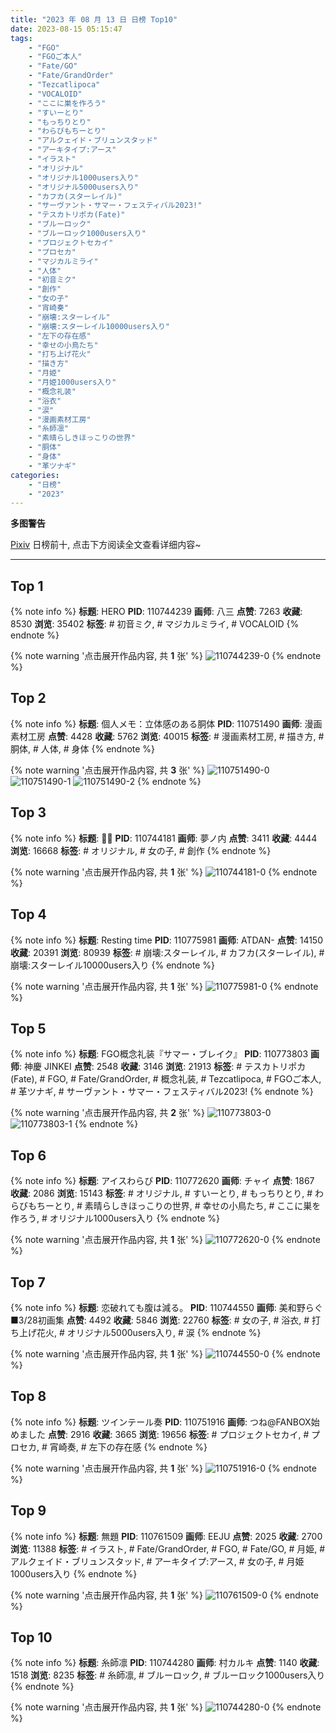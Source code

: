 ```yaml
---
title: "2023 年 08 月 13 日 日榜 Top10"
date: 2023-08-15 05:15:47
tags:
    - "FGO"
    - "FGOご本人"
    - "Fate/GO"
    - "Fate/GrandOrder"
    - "Tezcatlipoca"
    - "VOCALOID"
    - "ここに巣を作ろう"
    - "すいーとり"
    - "もっちりとり"
    - "わらびもちーとり"
    - "アルクェイド・ブリュンスタッド"
    - "アーキタイプ:アース"
    - "イラスト"
    - "オリジナル"
    - "オリジナル1000users入り"
    - "オリジナル5000users入り"
    - "カフカ(スターレイル)"
    - "サーヴァント・サマー・フェスティバル2023!"
    - "テスカトリポカ(Fate)"
    - "ブルーロック"
    - "ブルーロック1000users入り"
    - "プロジェクトセカイ"
    - "プロセカ"
    - "マジカルミライ"
    - "人体"
    - "初音ミク"
    - "創作"
    - "女の子"
    - "宵崎奏"
    - "崩壊:スターレイル"
    - "崩壊:スターレイル10000users入り"
    - "左下の存在感"
    - "幸せの小鳥たち"
    - "打ち上げ花火"
    - "描き方"
    - "月姫"
    - "月姫1000users入り"
    - "概念礼装"
    - "浴衣"
    - "涙"
    - "漫画素材工房"
    - "糸師凛"
    - "素晴らしきほっこりの世界"
    - "胴体"
    - "身体"
    - "革ツナギ"
categories:
    - "日榜"
    - "2023"
---
```


<i class="fa fa-triangle-exclamation"></i>**多图警告**<i class="fa fa-triangle-exclamation"></i>

[Pixiv](https://www.pixiv.net/) 日榜前十, 点击下方阅读全文查看详细内容~

<!-- more -->

---

## Top 1

{% note info %}
**标题**: HERO
**PID**: 110744239 **画师**: 八三
**点赞**: 7263 **收藏**: 8530 **浏览**: 35402
**标签**: # 初音ミク, # マジカルミライ, # VOCALOID
{% endnote %}

{% note warning '点击展开作品内容, 共 **1** 张' %}
![110744239-0](https://i.pixiv.re/img-original/img/2023/08/12/00/00/25/110744239_p0.jpg)
{% endnote %}

## Top 2

{% note info %}
**标题**: 個人メモ：立体感のある胴体
**PID**: 110751490 **画师**: 漫画素材工房
**点赞**: 4428 **收藏**: 5762 **浏览**: 40015
**标签**: # 漫画素材工房, # 描き方, # 胴体, # 人体, # 身体
{% endnote %}

{% note warning '点击展开作品内容, 共 **3** 张' %}
![110751490-0](https://i.pixiv.re/img-original/img/2023/08/12/07/00/12/110751490_p0.jpg)
![110751490-1](https://i.pixiv.re/img-original/img/2023/08/12/07/00/12/110751490_p1.jpg)
![110751490-2](https://i.pixiv.re/img-original/img/2023/08/12/07/00/12/110751490_p2.jpg)
{% endnote %}

## Top 3

{% note info %}
**标题**: 🍋🌊
**PID**: 110744181 **画师**: 夢ノ内
**点赞**: 3411 **收藏**: 4444 **浏览**: 16668
**标签**: # オリジナル, # 女の子, # 創作
{% endnote %}

{% note warning '点击展开作品内容, 共 **1** 张' %}
![110744181-0](https://i.pixiv.re/img-original/img/2023/08/12/00/00/10/110744181_p0.jpg)
{% endnote %}

## Top 4

{% note info %}
**标题**: Resting time
**PID**: 110775981 **画师**: ATDAN-
**点赞**: 14150 **收藏**: 20391 **浏览**: 80939
**标签**: # 崩壊:スターレイル, # カフカ(スターレイル), # 崩壊:スターレイル10000users入り
{% endnote %}

{% note warning '点击展开作品内容, 共 **1** 张' %}
![110775981-0](https://i.pixiv.re/img-original/img/2023/08/13/01/38/30/110775981_p0.jpg)
{% endnote %}

## Top 5

{% note info %}
**标题**: FGO概念礼装『サマー・ブレイク』
**PID**: 110773803 **画师**: 神慶 JINKEI
**点赞**: 2548 **收藏**: 3146 **浏览**: 21913
**标签**: # テスカトリポカ(Fate), # FGO, # Fate/GrandOrder, # 概念礼装, # Tezcatlipoca, # FGOご本人, # 革ツナギ, # サーヴァント・サマー・フェスティバル2023!
{% endnote %}

{% note warning '点击展开作品内容, 共 **2** 张' %}
![110773803-0](https://i.pixiv.re/img-original/img/2023/08/13/00/01/16/110773803_p0.png)
![110773803-1](https://i.pixiv.re/img-original/img/2023/08/13/00/01/16/110773803_p1.png)
{% endnote %}

## Top 6

{% note info %}
**标题**: アイスわらび
**PID**: 110772620 **画师**: チャイ
**点赞**: 1867 **收藏**: 2086 **浏览**: 15143
**标签**: # オリジナル, # すいーとり, # もっちりとり, # わらびもちーとり, # 素晴らしきほっこりの世界, # 幸せの小鳥たち, # ここに巣を作ろう, # オリジナル1000users入り
{% endnote %}

{% note warning '点击展开作品内容, 共 **1** 张' %}
![110772620-0](https://i.pixiv.re/img-original/img/2023/08/12/23/26/05/110772620_p0.png)
{% endnote %}

## Top 7

{% note info %}
**标题**: 恋破れても腹は減る。
**PID**: 110744550 **画师**: 美和野らぐ■3/28初画集
**点赞**: 4492 **收藏**: 5846 **浏览**: 22760
**标签**: # 女の子, # 浴衣, # 打ち上げ花火, # オリジナル5000users入り, # 涙
{% endnote %}

{% note warning '点击展开作品内容, 共 **1** 张' %}
![110744550-0](https://i.pixiv.re/img-original/img/2023/08/12/01/00/55/110744550_p0.png)
{% endnote %}

## Top 8

{% note info %}
**标题**: ツインテール奏
**PID**: 110751916 **画师**: つね@FANBOX始めました
**点赞**: 2916 **收藏**: 3665 **浏览**: 19656
**标签**: # プロジェクトセカイ, # プロセカ, # 宵崎奏, # 左下の存在感
{% endnote %}

{% note warning '点击展开作品内容, 共 **1** 张' %}
![110751916-0](https://i.pixiv.re/img-original/img/2023/08/12/07/31/20/110751916_p0.png)
{% endnote %}

## Top 9

{% note info %}
**标题**: 無題
**PID**: 110761509 **画师**: EEJU
**点赞**: 2025 **收藏**: 2700 **浏览**: 11388
**标签**: # イラスト, # Fate/GrandOrder, # FGO, # Fate/GO, # 月姫, # アルクェイド・ブリュンスタッド, # アーキタイプ:アース, # 女の子, # 月姫1000users入り
{% endnote %}

{% note warning '点击展开作品内容, 共 **1** 张' %}
![110761509-0](https://i.pixiv.re/img-original/img/2023/08/12/16/40/14/110761509_p0.jpg)
{% endnote %}

## Top 10

{% note info %}
**标题**: 糸師凛
**PID**: 110744280 **画师**: 村カルキ
**点赞**: 1140 **收藏**: 1518 **浏览**: 8235
**标签**: # 糸師凛, # ブルーロック, # ブルーロック1000users入り
{% endnote %}

{% note warning '点击展开作品内容, 共 **1** 张' %}
![110744280-0](https://i.pixiv.re/img-original/img/2023/08/12/00/00/40/110744280_p0.jpg)
{% endnote %}

